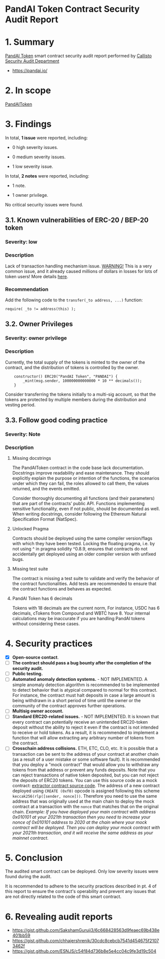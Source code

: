# PandAI Token Contract Security Audit Report

# 1. Summary

[PandAI Token](https://bscscan.com/token/0x550d7984b7adfff88815e5528e12e322df6d3b9b#code) smart contract security audit report performed by [Callisto Security Audit Department](https://github.com/EthereumCommonwealth/Auditing)

- https://pandai.io/

# 2. In scope

[PandAIToken](https://bscscan.com/token/0x550d7984b7adfff88815e5528e12e322df6d3b9b#code)

# 3. Findings

In total, **1 issue** were reported, including:

- 0 high severity issues.

- 0 medium severity issues.

- 1 low severity issue.

In total, **2 notes** were reported, including:

- 1 note.

- 1 owner privilege.

No critical security issues were found.

## 3.1. Known vulnerabilities of ERC-20 / BEP-20 token

### Severity: low

### Description

Lack of transaction handling mechanism issue. [WARNING!](https://gist.github.com/Dexaran/ddb3e89fe64bf2e06ed15fbd5679bd20)  This is a very common issue, and it already caused millions of dollars in losses for lots of token users! More details [here](https://docs.google.com/document/d/1Feh5sP6oQL1-1NHi-X1dbgT3ch2WdhbXRevDN681Jv4/edit).

### Recommendation

Add the following code to the `transfer(_to address, ...)` function:

```
require( _to != address(this) );

```

## 3.2. Owner Privileges

### Severity: owner privilege

### Description

Currently, the total supply of the tokens is minted to the owner of the contract, and the distribution of tokens is controlled by the owner.  

```solidity
    constructor() ERC20("PandAI Token", "PANDAI") {
        _mint(msg.sender, 100000000000000 * 10 ** decimals());
    }
```

Consider transferring the tokens initially to a multi-sig account, so that the tokens are protected by multiple members during the distribution and vesting period.

## 3.3. Follow good coding practice

### Severity: Note

### Description
1. Missing docstrings

   The PandAIToken contract in the code base lack documentation. Docstrings improve readability and ease maintenance. They should explicitly explain the purpose or intention of the functions, the scenarios under which they can fail, the roles allowed to call them, the values returned, and the events emitted.

   Consider thoroughly documenting all functions (and their parameters) that are part of the contracts’ public API. Functions implementing sensitive functionality, even if not public, should be documented as well. When writing docstrings, consider following the Ethereum Natural Specification Format (NatSpec).

2. Unlocked Pragma

   Contracts should be deployed using the same compiler version/flags with which they have been tested. Locking the floating pragma, i.e. by not using ^ in pragma solidity ^0.8.9, ensures that contracts do not accidentally get deployed using an older compiler version with unfixed bugs.

3. Missing test suite

    The contract is missing a test suite to validate and verify the behavior of the contract functionalities. Add tests are recommended to ensure that the contract functions and behaves as expected.

4. PandAI Token has 6 decimals

    Tokens with 18 decimals are the current norm, For instance, USDC has 6 decimals, cTokens from Compound and WBTC have 8. Your internal calculations may be inaccurate if you are handling PandAI tokens without considering these cases.



# 4. Security practices

- [x] **Open-source contact**.
- [ ] **The contract should pass a bug bounty after the completion of the security audit.**
- [ ] **Public testing.**
- [ ] **Automated anomaly detection systems.** - NOT IMPLEMENTED. A simple anomaly detection algorithm is recommended to be implemented to detect behavior that is atypical compared to normal for this contract. For instance, the contract must halt deposits in case a large amount is being withdrawn in a short period of time until the owner or the community of the contract approves further operations.
- [ ] **Multisig owner account.**
- [ ] **Standard ERC20-related issues.** - NOT IMPLEMENTED. It is known that every contract can potentially receive an unintended ERC20-token deposit without the ability to reject it even if the contract is not intended to receive or hold tokens. As a result, it is recommended to implement a function that will allow extracting any arbitrary number of tokens from the contract.
- [ ] **Crosschain address collisions.** ETH, ETC, CLO, etc. It is possible that a transaction can be sent to the address of your contract at another chain (as a result of a user mistake or some software fault). It is recommended that you deploy a "mock contract" that would allow you to withdraw any tokens from that address or prevent any funds deposits. Note that you can reject transactions of native token deposited, but you can not reject the deposits of ERC20 tokens. You can use this source code as a mock contract: [extractor contract source code](https://github.com/EthereumCommonwealth/GNT-emergency-extractor-contract/blob/master/extractor.sol). The address of a new contract deployed using `CREATE (0xf0)` opcode is assigned following this scheme `keccak256(rlp([sender, nonce]))`. Therefore you need to use the same address that was originally used at the main chain to deploy the mock contract at a transaction with the `nonce` that matches that on the original chain. _Example: If you have deployed your main contract with address 0x010101 at your 2021th transaction then you need to increase your nonce of 0x010101 address to 2020 at the chain where your mock contract will be deployed. Then you can deploy your mock contract with your 2021th transaction, and it will receive the same address as your mainnet contract._

# 5. Conclusion

The audited smart contract can be deployed. Only low severity issues were found during the audit.

It is recommended to adhere to the security practices described in pt. 4 of this report to ensure the contract's operability and prevent any issues that are not directly related to the code of this smart contract.

# 6. Revealing audit reports

- https://gist.github.com/SakshamGuruji3/6c668428563d9feaec69b438e401bb59
- https://gist.github.com/chhajershrenik/30cdc8cebcb7541d454675f21073462f
- https://gist.github.com/ESNJS/c54f84d736b8e5e4cc04c9fe3d19c504
